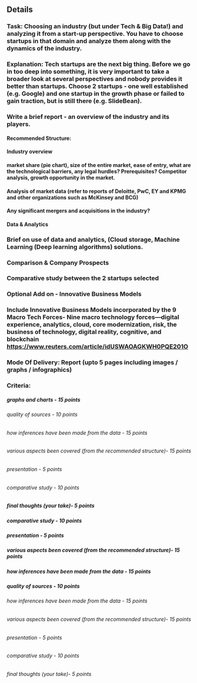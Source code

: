 ## Details
### Task: Choosing an industry (but under Tech & Big Data!) and analyzing it from a start-up perspective. You have to choose startups in that domain and analyze them along with the dynamics of the industry.
### Explanation: Tech startups are the next big thing. Before we go in too deep into something, it is very important to take a broader look at several perspectives and nobody provides it better than startups. Choose 2 startups - one well established (e.g. Google) and one startup in the growth phase or failed to gain traction, but is still there (e.g. SlideBean).
### Write a brief report - an overview of the industry and its players.
#### Recommended Structure:
#### Industry overview
#### market share (pie chart), size of the entire market, ease of entry, what are the technological barriers, any legal hurdles? Prerequisites? Competitor analysis, growth opportunity in the market.
#### Analysis of market data (refer to reports of Deloitte, PwC, EY and KPMG and other organizations such as McKinsey and BCG)
#### Any significant mergers and acquisitions in the industry?
#### Data & Analytics
### Brief on use of data and analytics, (Cloud storage, Machine Learning (Deep learning algorithms) solutions.
### Comparison & Company Prospects
### Comparative study between the 2 startups selected
### Optional Add on - Innovative Business Models
### Include Innovative Business Models incorporated by the 9 Macro Tech Forces- Nine macro technology forces—digital experience, analytics, cloud, core modernization, risk, the business of technology, digital reality, cognitive, and blockchain https://www.reuters.com/article/idUSWAOAGKWH0PQE201O
### Mode Of Delivery: Report (upto 5 pages including images / graphs / infographics)
### Criteria:
##### graphs and charts - 15 points
###### quality of sources - 10 points
###### how inferences have been made from the data - 15 points
###### various aspects been covered (from the recommended structure)- 15 points
###### presentation - 5 points
###### comparative study - 10 points
##### final thoughts (your take)- 5 points
##### comparative study - 10 points
##### presentation - 5 points
##### various aspects been covered (from the recommended structure)- 15 points
##### how inferences have been made from the data - 15 points
##### quality of sources - 10 points
###### how inferences have been made from the data - 15 points
###### various aspects been covered (from the recommended structure)- 15 points
###### presentation - 5 points
###### comparative study - 10 points
###### final thoughts (your take)- 5 points
##
